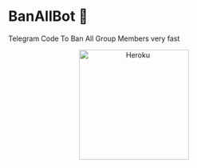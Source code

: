 # BanAllBot 🚫
Telegram Code To Ban All Group Members very fast

<p align="center"><a href="https://heroku.com/deploy?template=https://github.com/FUCKTHEATTITUDE/funni8.git"><img align="center" alt="Heroku" width="220px" src="https://www.nicepng.com/png/full/223-2233246_heroku-logo-salesforce-heroku.png"></p>
 
